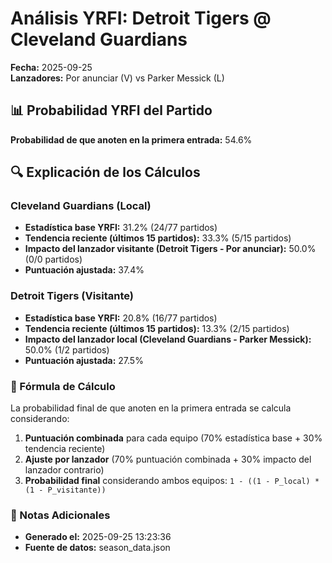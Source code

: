 # Análisis YRFI: Detroit Tigers @ Cleveland Guardians

**Fecha:** 2025-09-25  
**Lanzadores:** Por anunciar (V) vs Parker Messick (L)

## 📊 Probabilidad YRFI del Partido

**Probabilidad de que anoten en la primera entrada:** 54.6%

## 🔍 Explicación de los Cálculos

### Cleveland Guardians (Local)
- **Estadística base YRFI:** 31.2% (24/77 partidos)
- **Tendencia reciente (últimos 15 partidos):** 33.3% (5/15 partidos)
- **Impacto del lanzador visitante (Detroit Tigers - Por anunciar):** 50.0% (0/0 partidos)
- **Puntuación ajustada:** 37.4%

### Detroit Tigers (Visitante)
- **Estadística base YRFI:** 20.8% (16/77 partidos)
- **Tendencia reciente (últimos 15 partidos):** 13.3% (2/15 partidos)
- **Impacto del lanzador local (Cleveland Guardians - Parker Messick):** 50.0% (1/2 partidos)
- **Puntuación ajustada:** 27.5%

### 📝 Fórmula de Cálculo

La probabilidad final de que anoten en la primera entrada se calcula considerando:
1. **Puntuación combinada** para cada equipo (70% estadística base + 30% tendencia reciente)
2. **Ajuste por lanzador** (70% puntuación combinada + 30% impacto del lanzador contrario)
3. **Probabilidad final** considerando ambos equipos: `1 - ((1 - P_local) * (1 - P_visitante))`

### 📌 Notas Adicionales

- **Generado el:** 2025-09-25 13:23:36
- **Fuente de datos:** season_data.json

